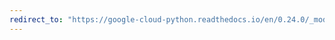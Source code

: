 ```yaml
---
redirect_to: "https://google-cloud-python.readthedocs.io/en/0.24.0/_modules/google/cloud/logging/logger.html"
---
```

